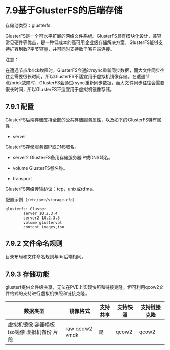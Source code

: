 # 7.9基于GlusterFS的后端存储

存储池类型：glusterfs

GlusterFS是一个可水平扩展的网络文件系统。GlusterFS具有模块化设计，兼容常见硬件等优点，是一种低成本的高可用企业级存储解决方案。GlusterFS能够支持扩容到数P字节容量，并可同时支持数千客户端连接。

注意：

在遭遇节点/brick故障时，GlusterFS会通过rsync重新同步数据，而大文件同步往往会需要很长时间，所以GlusterFS不适宜用于虚拟机镜像存储。在遭遇节点/brick故障时，GlusterFS会通过rsync重新同步数据，而大文件同步往往会需要很长时间，所以GlusterFS不适宜用于虚拟机镜像存储。


## 7.9.1 配置
GlusterFS后端存储支持全部的公共存储服务属性，以及如下的GlusterFS特有属性：

- server

GlusterFS存储服务器IP或DNS域名。

- server2
GlusterFS备用存储服务器IP或DNS域名。

- volume
GlusterFS卷名称。

- transport

GlusterFS网络传输协议：tcp，unix或rdma。


配置示例（`/etc/pve/storage.cfg`）

```
glusterfs: Gluster
        server 10.2.3.4
        server2 10.2.3.5
        volume glustervol
        content images,iso
```

## 7.9.2 文件命名规则

目录布局和文件命名规则与dir后端相同。

## 7.9.3 存储功能

glusterf提供文件级共享，无法在PVE上实现快照和链接克隆。但可利用qcow2文件格式的支持进行虚拟机快照和链接克隆。

|数据类型 |镜像格式 |支持共享| 支持快照 |支持链接克隆|
|-----|-----|-----|----|-----|
|虚拟机镜像  容器模板 iso镜像 虚拟机备份 片段 |raw qcow2 vmdk |是|qcow2|qcow2|

